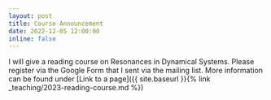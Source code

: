```yaml
---
layout: post
title: Course Announcement
date: 2022-12-05 12:00:00
inline: false
---
```


I will give a reading course on Resonances in Dynamical Systems. Please register via the Google Form that I sent via the mailing list. More information can be found under [Link to a page]({{ site.baseurl }}{% link _teaching/2023-reading-course.md %})
